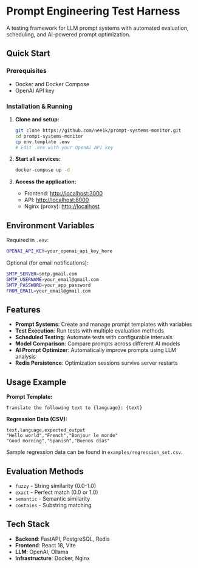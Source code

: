 # Prompt Engineering Test Harness

A testing framework for LLM prompt systems with automated evaluation, scheduling, and AI-powered prompt optimization.

## Quick Start

### Prerequisites
- Docker and Docker Compose
- OpenAI API key

### Installation & Running

1. **Clone and setup:**
   ```bash
   git clone https://github.com/nee1k/prompt-systems-monitor.git
   cd prompt-systems-monitor
   cp env.template .env
   # Edit .env with your OpenAI API key
   ```

2. **Start all services:**
   ```bash
   docker-compose up -d
   ```

3. **Access the application:**
   - Frontend: [http://localhost:3000](http://localhost:3000)
   - API: [http://localhost:8000](http://localhost:8000)
   - Nginx (proxy): [http://localhost](http://localhost)

## Environment Variables

Required in `.env`:
```bash
OPENAI_API_KEY=your_openai_api_key_here
```

Optional (for email notifications):
```bash
SMTP_SERVER=smtp.gmail.com
SMTP_USERNAME=your_email@gmail.com
SMTP_PASSWORD=your_app_password
FROM_EMAIL=your_email@gmail.com
```

## Features

- **Prompt Systems**: Create and manage prompt templates with variables
- **Test Execution**: Run tests with multiple evaluation methods
- **Scheduled Testing**: Automate tests with configurable intervals
- **Model Comparison**: Compare prompts across different AI models
- **AI Prompt Optimizer**: Automatically improve prompts using LLM analysis
- **Redis Persistence**: Optimization sessions survive server restarts

## Usage Example

**Prompt Template:**
```
Translate the following text to {language}: {text}
```

**Regression Data (CSV):**
```csv
text,language,expected_output
"Hello world","French","Bonjour le monde"
"Good morning","Spanish","Buenos días"
```
Sample regression data can be found in `examples/regression_set.csv`.

## Evaluation Methods

- `fuzzy` - String similarity (0.0-1.0)
- `exact` - Perfect match (0.0 or 1.0)
- `semantic` - Semantic similarity
- `contains` - Substring matching

## Tech Stack

- **Backend**: FastAPI, PostgreSQL, Redis
- **Frontend**: React 18, Vite
- **LLM**: OpenAI, Ollama
- **Infrastructure**: Docker, Nginx